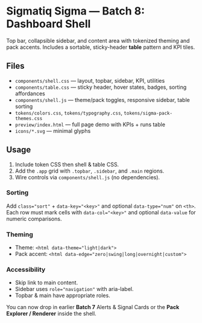 # Sigmatiq Sigma — Batch 8: Dashboard Shell

Top bar, collapsible sidebar, and content area with tokenized theming and pack accents.
Includes a sortable, sticky-header **table** pattern and KPI tiles.

## Files
- `components/shell.css` — layout, topbar, sidebar, KPI, utilities
- `components/table.css` — sticky header, hover states, badges, sorting affordances
- `components/shell.js` — theme/pack toggles, responsive sidebar, table sorting
- `tokens/colors.css`, `tokens/typography.css`, `tokens/sigma-pack-themes.css`
- `preview/index.html` — full page demo with KPIs + runs table
- `icons/*.svg` — minimal glyphs

## Usage
1. Include token CSS then shell & table CSS.
2. Add the `.app` grid with `.topbar`, `.sidebar`, and `.main` regions.
3. Wire controls via `components/shell.js` (no dependencies).

### Sorting
Add `class="sort"` + `data-key="<key>"` and optional `data-type="num"` on `<th>`.
Each row must mark cells with `data-col="<key>"` and optional `data-value` for numeric comparisons.

### Theming
- Theme: `<html data-theme="light|dark">`
- Pack accent: `<html data-edge="zero|swing|long|overnight|custom">`

### Accessibility
- Skip link to main content.
- Sidebar uses `role="navigation"` with aria-label.
- Topbar & main have appropriate roles.

You can now drop in earlier **Batch 7** Alerts & Signal Cards or the **Pack Explorer / Renderer** inside the shell.